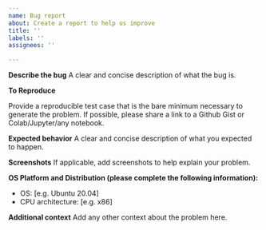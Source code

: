```yaml
---
name: Bug report
about: Create a report to help us improve
title: ''
labels: ''
assignees: ''

---
```


**Describe the bug**
A clear and concise description of what the bug is.

**To Reproduce**

Provide a reproducible test case that is the bare minimum necessary to generate the problem. If possible, please share a link to a Github Gist or Colab/Jupyter/any notebook.

**Expected behavior**
A clear and concise description of what you expected to happen.

**Screenshots**
If applicable, add screenshots to help explain your problem.

**OS Platform and Distribution (please complete the following information):**

 - OS: [e.g. Ubuntu 20.04]
 - CPU architecture: [e.g. x86]

**Additional context**
Add any other context about the problem here.
